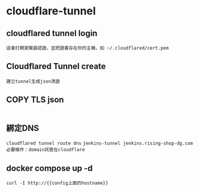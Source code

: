 # cloudflare-tunnel
## cloudflared tunnel login
```
這會打開瀏覽器認證，並把證書存在你的主機，如 ~/.cloudflared/cert.pem
```
## Cloudflared Tunnel create 
```
建立tunnel生成json憑證
```
## COPY TLS json
```你要把它複製到 cloudflared/jenkins-tunnel.json（給 Docker 用）
```
## 綁定DNS
```cloudflared tunnel route dns``` ```jenkins-tunnel jenkins.rising-shop-dg.com
必要條件：domain託管在cloudflare```

## docker compose up -d 
```
curl -I http://{{config上面的hostname}}
```